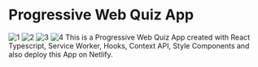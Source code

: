 # Progressive Web Quiz App
![1](https://user-images.githubusercontent.com/67727132/120162140-86660e80-c211-11eb-9024-66e4c5e16735.png)
![2](https://user-images.githubusercontent.com/67727132/120162119-8239f100-c211-11eb-90b1-91cdffaea247.png)
![3](https://user-images.githubusercontent.com/67727132/120162127-8403b480-c211-11eb-924c-b9099468daea.png)
![4](https://user-images.githubusercontent.com/67727132/120162131-8534e180-c211-11eb-9b9c-b64c54cdade8.png)
This is a Progressive Web Quiz App created with React Typescript, Service Worker, Hooks, Context API, Style Components and also deploy this App on Netlify.
